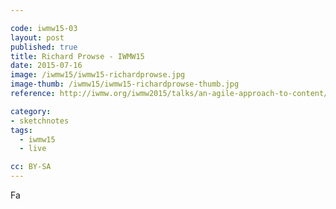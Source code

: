 ```yaml
---

code: iwmw15-03
layout: post
published: true
title: Richard Prowse - IWMW15
date: 2015-07-16
image: /iwmw15/iwmw15-richardprowse.jpg
image-thumb: /iwmw15/iwmw15-richardprowse-thumb.jpg
reference: http://iwmw.org/iwmw2015/talks/an-agile-approach-to-content/

category:
- sketchnotes
tags:
  - iwmw15
  - live

cc: BY-SA
---
```


Fa
